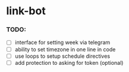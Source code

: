 # link-bot

### TODO:
- [ ] interface for setting week via telegram
- [ ] ability to set timezone in one line in code
- [ ] use loops to setup schedule directives
- [ ] add protection to asking for token (optional)

